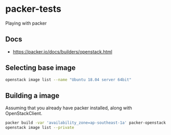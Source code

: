 # packer-tests
Playing with packer

## Docs
* https://packer.io/docs/builders/openstack.html

## Selecting base image

```bash
openstack image list --name "Ubuntu 18.04 server 64bit"
```

## Building a image

Assuming that you already have packer installed, along with OpenStackClient. 

```bash
packer build -var 'availability_zone=ap-southeast-1a' packer-openstack.json
openstack image list --private
```